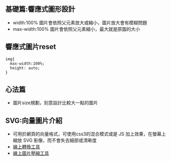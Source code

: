 ## 基礎篇:響應式圖形設計
* width:100% 圖片會依照父元素放大或縮小，圖片放大會有模糊問題
* max-width:100% 圖片會依照父元素縮小，最大就是原圖的大小
## 響應式圖片reset
    img{
      max-width:100%;
      height: auto;
    }
## 心法篇
* 圖片size規劃，刻意設計比較大一點的圖片
## SVG:向量圖片介紹
* 可用於網頁的向量格式，可使用css3的混合模式或是 JS 加上效果，在螢幕上縮放 SVG 影像，而不會失去細部或清晰度
* [線上轉換工具](https://www.vectorizer.io/)
* [線上圖片壓縮工具](https://tinypng.com/)
